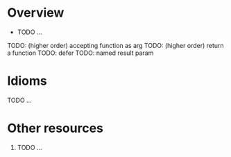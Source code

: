 # Overview
- TODO ...


TODO: (higher order) accepting function as arg
TODO: (higher order) return a function
TODO: defer
TODO: named result param

# Idioms
TODO ...


# Other resources
1. TODO ...
